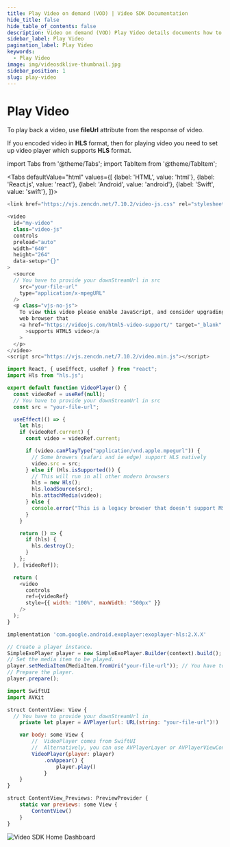 ```yaml
---
title: Play Video on demand (VOD) | Video SDK Documentation
hide_title: false
hide_table_of_contents: false
description: Video on demand (VOD) Play Video details documents how to interact with the video encoding API It's our go-to reference whether you're just getting started.
sidebar_label: Play Video
pagination_label: Play Video
keywords:
  - Play Video
image: img/videosdklive-thumbnail.jpg
sidebar_position: 1
slug: play-video
---
```


# Play Video

To play back a video, use **fileUrl** attribute from the response of video.

If you encoded video in **HLS** format, then for playing video you need to set up video player which supports **HLS** format.

import Tabs from '@theme/Tabs';
import TabItem from '@theme/TabItem';

<Tabs
defaultValue="html"
values={[
{label: 'HTML', value: 'html'},
{label: 'React.js', value: 'react'},
{label: 'Android', value: 'android'},
{label: 'Swift', value: 'swift'},
]}>
<TabItem value="html">

```js
<link href="https://vjs.zencdn.net/7.10.2/video-js.css" rel="stylesheet" />

<video
  id="my-video"
  class="video-js"
  controls
  preload="auto"
  width="640"
  height="264"
  data-setup="{}"
>
  <source
  // You have to provide your downStreamUrl in src
    src="your-file-url"
    type="application/x-mpegURL"
  />
  <p class="vjs-no-js">
    To view this video please enable JavaScript, and consider upgrading to a
    web browser that
    <a href="https://videojs.com/html5-video-support/" target="_blank"
      >supports HTML5 video</a
    >
  </p>
</video>
<script src="https://vjs.zencdn.net/7.10.2/video.min.js"></script>

```

</TabItem>
<TabItem value="react">

```js
import React, { useEffect, useRef } from "react";
import Hls from "hls.js";

export default function VideoPlayer() {
  const videoRef = useRef(null);
  // You have to provide your downStreamUrl in src
  const src = "your-file-url";

  useEffect(() => {
    let hls;
    if (videoRef.current) {
      const video = videoRef.current;

      if (video.canPlayType("application/vnd.apple.mpegurl")) {
        // Some browers (safari and ie edge) support HLS natively
        video.src = src;
      } else if (Hls.isSupported()) {
        // This will run in all other modern browsers
        hls = new Hls();
        hls.loadSource(src);
        hls.attachMedia(video);
      } else {
        console.error("This is a legacy browser that doesn't support MSE");
      }
    }

    return () => {
      if (hls) {
        hls.destroy();
      }
    };
  }, [videoRef]);

  return (
    <video
      controls
      ref={videoRef}
      style={{ width: "100%", maxWidth: "500px" }}
    />
  );
}
```

</TabItem>
<TabItem value="android">

```js
implementation 'com.google.android.exoplayer:exoplayer-hls:2.X.X'

// Create a player instance.
SimpleExoPlayer player = new SimpleExoPlayer.Builder(context).build();
// Set the media item to be played.
player.setMediaItem(MediaItem.fromUri("your-file-url")); // You have to provide downStream URL
// Prepare the player.
player.prepare();
```

</TabItem>
<TabItem value="swift">

```js
import SwiftUI
import AVKit

struct ContentView: View {
  // You have to provide your downStreamUrl in
    private let player = AVPlayer(url: URL(string: "your-file-url")!)

    var body: some View {
        //  VideoPlayer comes from SwiftUI
        //  Alternatively, you can use AVPlayerLayer or AVPlayerViewController
        VideoPlayer(player: player)
            .onAppear() {
                player.play()
            }
    }
}

struct ContentView_Previews: PreviewProvider {
    static var previews: some View {
        ContentView()
    }
}
```

</TabItem>

</Tabs>

![Video SDK Home Dashboard](/img/play-video.png)
